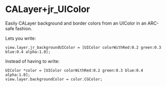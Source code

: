 CALayer+jr_UIColor
==================

Easily CALayer background and border colors from an UIColor in an ARC-safe fashion.

Lets you write:

    view.layer.jr_backgroundUIColor = [UIColor colorWithRed:0.2 green:0.3 blue:0.4 alpha:1.0];

Instead of having to write:

    UIColor *color = [UIColor colorWithRed:0.2 green:0.3 blue:0.4 alpha:1.0];
    view.layer.backgroundColor = color.CGColor;
